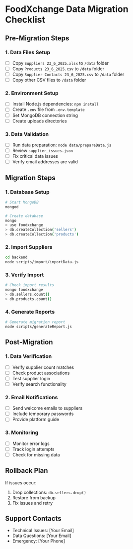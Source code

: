 ﻿# FoodXchange Data Migration Checklist

## Pre-Migration Steps

### 1. Data Files Setup
- [ ] Copy `Suppliers 23_6_2025.xlsx` to `/data` folder
- [ ] Copy `Products 23_6_2025.csv` to `/data` folder
- [ ] Copy `Supplier Contacts 23_6_2025.csv` to `/data` folder
- [ ] Copy other CSV files to `/data` folder

### 2. Environment Setup
- [ ] Install Node.js dependencies: `npm install`
- [ ] Create `.env` file from `.env.template`
- [ ] Set MongoDB connection string
- [ ] Create uploads directories

### 3. Data Validation
- [ ] Run data preparation: `node data/prepareData.js`
- [ ] Review `supplier_issues.json`
- [ ] Fix critical data issues
- [ ] Verify email addresses are valid

## Migration Steps

### 1. Database Setup
```bash
# Start MongoDB
mongod

# Create database
mongo
> use foodxchange
> db.createCollection('sellers')
> db.createCollection('products')
```

### 2. Import Suppliers
```bash
cd backend
node scripts/import/importData.js
```

### 3. Verify Import
```bash
# Check import results
mongo foodxchange
> db.sellers.count()
> db.products.count()
```

### 4. Generate Reports
```bash
# Generate migration report
node scripts/generateReport.js
```

## Post-Migration

### 1. Data Verification
- [ ] Verify supplier count matches
- [ ] Check product associations
- [ ] Test supplier login
- [ ] Verify search functionality

### 2. Email Notifications
- [ ] Send welcome emails to suppliers
- [ ] Include temporary passwords
- [ ] Provide platform guide

### 3. Monitoring
- [ ] Monitor error logs
- [ ] Track login attempts
- [ ] Check for missing data

## Rollback Plan

If issues occur:
1. Drop collections: `db.sellers.drop()`
2. Restore from backup
3. Fix issues and retry

## Support Contacts

- Technical Issues: [Your Email]
- Data Questions: [Your Email]
- Emergency: [Your Phone]
